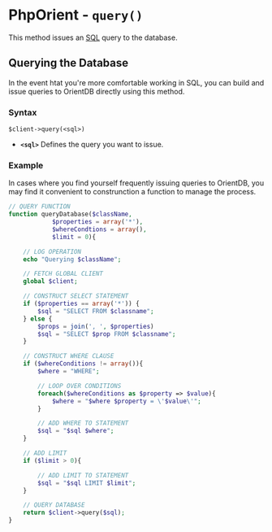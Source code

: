 
# PhpOrient - `query()`

This method issues an [SQL](../sql/README.md) query to the database.

## Querying the Database

In the event htat you're more comfortable working in SQL, you can build and issue queries to OrientDB directly using this method.

### Syntax

```
$client->query(<sql>)
```

- **`<sql>`** Defines the query you want to issue.

### Example

In cases where you find yourself frequently issuing queries to OrientDB, you may find it convenient to construnction a function to manage the process.

```php
// QUERY FUNCTION
function queryDatabase($className, 
			$properties = array('*'), 
			$whereCondtions = array(), 
			$limit = 0){

	// LOG OPERATION
	echo "Querying $className";

	// FETCH GLOBAL CLIENT
	global $client;

	// CONSTRUCT SELECT STATEMENT
	if ($properties == array('*')) {
		$sql = "SELECT FROM $classname";
	} else {
		$props = join(', ', $properties)
		$sql = "SELECT $prop FROM $classname";
	}

	// CONSTRUCT WHERE CLAUSE
	if ($whereConditions != array()){
		$where = "WHERE";

		// LOOP OVER CONDITIONS
		foreach($whereConditions as $property => $value){
			$where = "$where $property = \'$value\'";
		}

		// ADD WHERE TO STATEMENT
		$sql = "$sql $where";
	}

	// ADD LIMIT
	if ($limit > 0){

		// ADD LIMIT TO STATEMENT
		$sql = "$sql LIMIT $limit";
	}

	// QUERY DATABASE
	return $client->query($sql);
}
```



